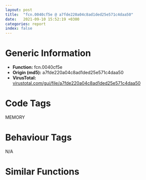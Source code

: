 ```yaml
---
layout: post
title:  "fcn.0040cf5e @ a7fde220a04c8ad1ded25e571c4daa50"
date:   2021-09-10 15:52:19 +0300
categories: report
index: false
---
```


# Generic Information
- **Function:** fcn.0040cf5e
- **Origin (md5):** a7fde220a04c8ad1ded25e571c4daa50
- **VirusTotal:** [virustotal.com/gui/file/a7fde220a04c8ad1ded25e571c4daa50][virustotal_ref]

# Code Tags
<span class="tag" id="MEMORY">MEMORY</span>


# Behaviour Tags
<span class="bhv-tag" id="na">N/A</span>

# Similar Functions
<script type="text/javascript" src="https://www.gstatic.com/charts/loader.js"></script>
<script type="text/javascript">

    google.charts.load('current', {'packages':['corechart']});
    google.charts.setOnLoadCallback(drawChart);

    function drawChart() {
    var data = new google.visualization.DataTable();
        data.addColumn('number', 'X');
        data.addColumn('number', 'Y');
        data.addColumn({type: 'string', role: 'tooltip', 'p': {'html': true}});
        data.addColumn({'type': 'string', 'role': 'style'});
        
        data.addRows([
    [-89.74663543701172, 6.605714797973633, '<b><a href="/report/fcn.0040cf5e@a7fde220a04c8ad1ded25e571c4daa50">fcn.0040cf5e</a><br>@a7fde220a04c8ad1ded25e571c4daa50</b><br>mov edi, edi<br>push ebp<br>mov ebp, esp<br>push esi<br>mov esi, dword[ebp+8]<br>test esi, esi<br>je 0x40cf77<br>push 0xffffffffffffffe0<br>xor edx, edx<br>pop eax<br>div esi<br>cmp eax, dword[ebp+0xc]<br>jb 0x40cfab<br>imul esi, dword[ebp+0xc]<br>test esi, esi<br>jne 0x40cf96<br>inc esi<br>jmp 0x40cf96<br>call fcn.0040e76d<br>test eax, eax<br>je 0x40cfab<br>push esi<br>call fcn.0040e475<br>pop ecx<br>test eax, eax<br>je 0x40cfab<br>push esi<br>push 8<br>push dword[0x427064]<br>call dword[sym.imp.KERNEL32.dll_HeapAlloc]<br>test eax, eax<br>je 0x40cf82<br>jmp 0x40cfb8<br>call fcn.0040ceda<br>mov dword[eax], 0xc<br>xor eax, eax<br>pop esi<br>pop ebp<br>ret <br><eoc> ', 'point { fill-color: #e0440e; }'],
[123.97222137451172, -37.88882064819336, '<b><a href="/report/fcn.00420cbc@b41633237f937bbe6f9bcfbdce811f10">fcn.00420cbc</a><br>@b41633237f937bbe6f9bcfbdce811f10</b><br>mov edi, edi<br>push ebp<br>mov ebp, esp<br>push esi<br>mov esi, dword[ebp+8]<br>test esi, esi<br>je 0x420cd5<br>push 0xffffffffffffffe0<br>xor edx, edx<br>pop eax<br>div esi<br>cmp eax, dword[ebp+0xc]<br>jb 0x420d09<br>imul esi, dword[ebp+0xc]<br>test esi, esi<br>jne 0x420cf4<br>inc esi<br>jmp 0x420cf4<br>call fcn.0041ec41<br>test eax, eax<br>je 0x420d09<br>push esi<br>call fcn.0041c859<br>pop ecx<br>test eax, eax<br>je 0x420d09<br>push esi<br>push 8<br>push dword[0x4c3d10]<br>call dword[sym.imp.KERNEL32.dll_HeapAlloc]<br>test eax, eax<br>je 0x420ce0<br>jmp 0x420d16<br>call fcn.0041b5c1<br>mov dword[eax], 0xc<br>xor eax, eax<br>pop esi<br>pop ebp<br>ret <br><eoc> ', 'null'],
[62.7113151550293, -56.528568267822266, '<b><a href="/report/fcn.004272fd@5e50a67c7e8dbb50c23acbc92eb08f0e">fcn.004272fd</a><br>@5e50a67c7e8dbb50c23acbc92eb08f0e</b><br>mov edi, edi<br>push ebp<br>mov ebp, esp<br>push esi<br>mov esi, dword[ebp+8]<br>test esi, esi<br>je 0x427316<br>push 0xffffffffffffffe0<br>xor edx, edx<br>pop eax<br>div esi<br>cmp eax, dword[ebp+0xc]<br>jb 0x42734a<br>imul esi, dword[ebp+0xc]<br>test esi, esi<br>jne 0x427335<br>inc esi<br>jmp 0x427335<br>call fcn.004251a2<br>test eax, eax<br>je 0x42734a<br>push esi<br>call fcn.00422dbd<br>pop ecx<br>test eax, eax<br>je 0x42734a<br>push esi<br>push 8<br>push dword[0x449cf0]<br>call dword[sym.imp.KERNEL32.dll_HeapAlloc]<br>test eax, eax<br>je 0x427321<br>jmp 0x427357<br>call fcn.00421fe2<br>mov dword[eax], 0xc<br>xor eax, eax<br>pop esi<br>pop ebp<br>ret <br><eoc> ', 'null'],
[71.54369354248047, 23.44959259033203, '<b><a href="/report/fcn.0047284f@cd64783198de5872d050db281b6d529b">fcn.0047284f</a><br>@cd64783198de5872d050db281b6d529b</b><br>mov edi, edi<br>push ebp<br>mov ebp, esp<br>push esi<br>mov esi, dword[ebp+8]<br>test esi, esi<br>je 0x472868<br>push 0xffffffffffffffe0<br>xor edx, edx<br>pop eax<br>div esi<br>cmp eax, dword[ebp+0xc]<br>jb 0x47289c<br>imul esi, dword[ebp+0xc]<br>test esi, esi<br>jne 0x472887<br>inc esi<br>jmp 0x472887<br>call fcn.00470742<br>test eax, eax<br>je 0x47289c<br>push esi<br>call fcn.0046e35d<br>pop ecx<br>test eax, eax<br>je 0x47289c<br>push esi<br>push 8<br>push dword[0x49f1d0]<br>call dword[sym.imp.KERNEL32.dll_HeapAlloc]<br>test eax, eax<br>je 0x472873<br>jmp 0x4728a9<br>call fcn.0046bb7c<br>mov dword[eax], 0xc<br>xor eax, eax<br>pop esi<br>pop ebp<br>ret <br><eoc> ', 'null'],
[2.6538338661193848, 57.837379455566406, '<b><a href="/report/fcn.00405b04@03a5d7e745838b7e7a4c7d09dcb64e60">fcn.00405b04</a><br>@03a5d7e745838b7e7a4c7d09dcb64e60</b><br>mov edi, edi<br>push ebp<br>mov ebp, esp<br>push esi<br>mov esi, dword[ebp+8]<br>test esi, esi<br>je 0x405b1d<br>push 0xffffffffffffffe0<br>xor edx, edx<br>pop eax<br>div esi<br>cmp eax, dword[ebp+0xc]<br>jb 0x405b51<br>imul esi, dword[ebp+0xc]<br>test esi, esi<br>jne 0x405b3c<br>inc esi<br>jmp 0x405b3c<br>call fcn.00407512<br>test eax, eax<br>je 0x405b51<br>push esi<br>call fcn.004071fb<br>pop ecx<br>test eax, eax<br>je 0x405b51<br>push esi<br>push 8<br>push dword[0x49c344]<br>call dword[sym.imp.KERNEL32.dll_HeapAlloc]<br>test eax, eax<br>je 0x405b28<br>jmp 0x405b5e<br>call fcn.00405dda<br>mov dword[eax], 0xc<br>xor eax, eax<br>pop esi<br>pop ebp<br>ret <br><eoc> ', 'null'],
[-5.666238307952881, -45.981773376464844, '<b><a href="/report/fcn.0047284f@2dd6da6129e47fd72c5b6249eef16bbb">fcn.0047284f</a><br>@2dd6da6129e47fd72c5b6249eef16bbb</b><br>mov edi, edi<br>push ebp<br>mov ebp, esp<br>push esi<br>mov esi, dword[ebp+8]<br>test esi, esi<br>je 0x472868<br>push 0xffffffffffffffe0<br>xor edx, edx<br>pop eax<br>div esi<br>cmp eax, dword[ebp+0xc]<br>jb 0x47289c<br>imul esi, dword[ebp+0xc]<br>test esi, esi<br>jne 0x472887<br>inc esi<br>jmp 0x472887<br>call fcn.00470742<br>test eax, eax<br>je 0x47289c<br>push esi<br>call fcn.0046e35d<br>pop ecx<br>test eax, eax<br>je 0x47289c<br>push esi<br>push 8<br>push dword[0x49f1d0]<br>call dword[sym.imp.KERNEL32.dll_HeapAlloc]<br>test eax, eax<br>je 0x472873<br>jmp 0x4728a9<br>call fcn.0046bb7c<br>mov dword[eax], 0xc<br>xor eax, eax<br>pop esi<br>pop ebp<br>ret <br><eoc> ', 'null'],
[-28.399770736694336, 37.76970672607422, '<b><a href="/report/fcn.00412482@392603f57220d3cbcf6b89fd2a3b66d1">fcn.00412482</a><br>@392603f57220d3cbcf6b89fd2a3b66d1</b><br>mov edi, edi<br>push ebp<br>mov ebp, esp<br>push esi<br>mov esi, dword[ebp+8]<br>test esi, esi<br>je 0x41249b<br>push 0xffffffffffffffe0<br>xor edx, edx<br>pop eax<br>div esi<br>cmp eax, dword[ebp+0xc]<br>jb 0x4124cf<br>imul esi, dword[ebp+0xc]<br>test esi, esi<br>jne 0x4124ba<br>inc esi<br>jmp 0x4124ba<br>call fcn.00411570<br>test eax, eax<br>je 0x4124cf<br>push esi<br>call fcn.0040f18b<br>pop ecx<br>test eax, eax<br>je 0x4124cf<br>push esi<br>push 8<br>push dword[0x430cc0]<br>call dword[sym.imp.KERNEL32.dll_HeapAlloc]<br>test eax, eax<br>je 0x4124a6<br>jmp 0x4124dc<br>call fcn.0040ea4f<br>mov dword[eax], 0xc<br>xor eax, eax<br>pop esi<br>pop ebp<br>ret <br><eoc> ', 'null'],
[41.73733901977539, 48.39507293701172, '<b><a href="/report/fcn.004272fd@adc325bca51b67a67785e7e986af8b4d">fcn.004272fd</a><br>@adc325bca51b67a67785e7e986af8b4d</b><br>mov edi, edi<br>push ebp<br>mov ebp, esp<br>push esi<br>mov esi, dword[ebp+8]<br>test esi, esi<br>je 0x427316<br>push 0xffffffffffffffe0<br>xor edx, edx<br>pop eax<br>div esi<br>cmp eax, dword[ebp+0xc]<br>jb 0x42734a<br>imul esi, dword[ebp+0xc]<br>test esi, esi<br>jne 0x427335<br>inc esi<br>jmp 0x427335<br>call fcn.004251a2<br>test eax, eax<br>je 0x42734a<br>push esi<br>call fcn.00422dbd<br>pop ecx<br>test eax, eax<br>je 0x42734a<br>push esi<br>push 8<br>push dword[0x449cf0]<br>call dword[sym.imp.KERNEL32.dll_HeapAlloc]<br>test eax, eax<br>je 0x427321<br>jmp 0x427357<br>call fcn.00421fe2<br>mov dword[eax], 0xc<br>xor eax, eax<br>pop esi<br>pop ebp<br>ret <br><eoc> ', 'null'],
[-16.7481746673584, -91.22116088867188, '<b><a href="/report/fcn.0048232f@2fcce874fb2a3a396274d2df89c397e3">fcn.0048232f</a><br>@2fcce874fb2a3a396274d2df89c397e3</b><br>mov edi, edi<br>push ebp<br>mov ebp, esp<br>push esi<br>mov esi, dword[ebp+8]<br>test esi, esi<br>je 0x482348<br>push 0xffffffffffffffe0<br>xor edx, edx<br>pop eax<br>div esi<br>cmp eax, dword[ebp+0xc]<br>jb 0x48237c<br>imul esi, dword[ebp+0xc]<br>test esi, esi<br>jne 0x482367<br>inc esi<br>jmp 0x482367<br>call fcn.00480222<br>test eax, eax<br>je 0x48237c<br>push esi<br>call fcn.0047de3d<br>pop ecx<br>test eax, eax<br>je 0x48237c<br>push esi<br>push 8<br>push dword[0x5439e8]<br>call dword[sym.imp.KERNEL32.dll_HeapAlloc]<br>test eax, eax<br>je 0x482353<br>jmp 0x482389<br>call fcn.0047b65c<br>mov dword[eax], 0xc<br>xor eax, eax<br>pop esi<br>pop ebp<br>ret <br><eoc> ', 'null'],
[98.80829620361328, 60.25336837768555, '<b><a href="/report/fcn.0043d2f7@c2f40b3bc10e39d3d975422ee4d09bab">fcn.0043d2f7</a><br>@c2f40b3bc10e39d3d975422ee4d09bab</b><br>mov edi, edi<br>push ebp<br>mov ebp, esp<br>push esi<br>mov esi, dword[ebp+8]<br>test esi, esi<br>je 0x43d310<br>push 0xffffffffffffffe0<br>xor edx, edx<br>pop eax<br>div esi<br>cmp eax, dword[ebp+0xc]<br>jb 0x43d344<br>imul esi, dword[ebp+0xc]<br>test esi, esi<br>jne 0x43d32f<br>inc esi<br>jmp 0x43d32f<br>call fcn.0044050e<br>test eax, eax<br>je 0x43d344<br>push esi<br>call fcn.0043e215<br>pop ecx<br>test eax, eax<br>je 0x43d344<br>push esi<br>push 8<br>push dword[0x4f62d8]<br>call dword[sym.imp.KERNEL32.dll_HeapAlloc]<br>test eax, eax<br>je 0x43d31b<br>jmp 0x43d351<br>call fcn.00438702<br>mov dword[eax], 0xc<br>xor eax, eax<br>pop esi<br>pop ebp<br>ret <br><eoc> ', 'null'],
[-76.8411865234375, -109.18247985839844, '<b><a href="/report/fcn.00411ec2@9060907d555cecab3519fcbc82318d7e">fcn.00411ec2</a><br>@9060907d555cecab3519fcbc82318d7e</b><br>mov edi, edi<br>push ebp<br>mov ebp, esp<br>push esi<br>mov esi, dword[ebp+8]<br>test esi, esi<br>je 0x411edb<br>push 0xffffffffffffffe0<br>xor edx, edx<br>pop eax<br>div esi<br>cmp eax, dword[ebp+0xc]<br>jb 0x411f0f<br>imul esi, dword[ebp+0xc]<br>test esi, esi<br>jne 0x411efa<br>inc esi<br>jmp 0x411efa<br>call fcn.00410fb0<br>test eax, eax<br>je 0x411f0f<br>push esi<br>call fcn.0040ebcb<br>pop ecx<br>test eax, eax<br>je 0x411f0f<br>push esi<br>push 8<br>push dword[0x42fcc0]<br>call dword[sym.imp.KERNEL32.dll_HeapAlloc]<br>test eax, eax<br>je 0x411ee6<br>jmp 0x411f1c<br>call fcn.0040e48f<br>mov dword[eax], 0xc<br>xor eax, eax<br>pop esi<br>pop ebp<br>ret <br><eoc> ', 'null'],
[-125.48731231689453, 55.27698516845703, '<b><a href="/report/fcn.0047284f@47d4e089bbf62dab1a8f678bd32b173c">fcn.0047284f</a><br>@47d4e089bbf62dab1a8f678bd32b173c</b><br>mov edi, edi<br>push ebp<br>mov ebp, esp<br>push esi<br>mov esi, dword[ebp+8]<br>test esi, esi<br>je 0x472868<br>push 0xffffffffffffffe0<br>xor edx, edx<br>pop eax<br>div esi<br>cmp eax, dword[ebp+0xc]<br>jb 0x47289c<br>imul esi, dword[ebp+0xc]<br>test esi, esi<br>jne 0x472887<br>inc esi<br>jmp 0x472887<br>call fcn.00470742<br>test eax, eax<br>je 0x47289c<br>push esi<br>call fcn.0046e35d<br>pop ecx<br>test eax, eax<br>je 0x47289c<br>push esi<br>push 8<br>push dword[0x49f1d0]<br>call dword[sym.imp.KERNEL32.dll_HeapAlloc]<br>test eax, eax<br>je 0x472873<br>jmp 0x4728a9<br>call fcn.0046bb7c<br>mov dword[eax], 0xc<br>xor eax, eax<br>pop esi<br>pop ebp<br>ret <br><eoc> ', 'null'],
[-128.61141967773438, -43.57868194580078, '<b><a href="/report/fcn.0047284f@3a017db0719485179e5931e1ff048b6a">fcn.0047284f</a><br>@3a017db0719485179e5931e1ff048b6a</b><br>mov edi, edi<br>push ebp<br>mov ebp, esp<br>push esi<br>mov esi, dword[ebp+8]<br>test esi, esi<br>je 0x472868<br>push 0xffffffffffffffe0<br>xor edx, edx<br>pop eax<br>div esi<br>cmp eax, dword[ebp+0xc]<br>jb 0x47289c<br>imul esi, dword[ebp+0xc]<br>test esi, esi<br>jne 0x472887<br>inc esi<br>jmp 0x472887<br>call fcn.00470742<br>test eax, eax<br>je 0x47289c<br>push esi<br>call fcn.0046e35d<br>pop ecx<br>test eax, eax<br>je 0x47289c<br>push esi<br>push 8<br>push dword[0x49f1d0]<br>call dword[sym.imp.KERNEL32.dll_HeapAlloc]<br>test eax, eax<br>je 0x472873<br>jmp 0x4728a9<br>call fcn.0046bb7c<br>mov dword[eax], 0xc<br>xor eax, eax<br>pop esi<br>pop ebp<br>ret <br><eoc> ', 'null'],
[-70.35202026367188, 118.40641784667969, '<b><a href="/report/fcn.00412482@ce89505d1998cb8719c6ac390eeeb98e">fcn.00412482</a><br>@ce89505d1998cb8719c6ac390eeeb98e</b><br>mov edi, edi<br>push ebp<br>mov ebp, esp<br>push esi<br>mov esi, dword[ebp+8]<br>test esi, esi<br>je 0x41249b<br>push 0xffffffffffffffe0<br>xor edx, edx<br>pop eax<br>div esi<br>cmp eax, dword[ebp+0xc]<br>jb 0x4124cf<br>imul esi, dword[ebp+0xc]<br>test esi, esi<br>jne 0x4124ba<br>inc esi<br>jmp 0x4124ba<br>call fcn.00411570<br>test eax, eax<br>je 0x4124cf<br>push esi<br>call fcn.0040f18b<br>pop ecx<br>test eax, eax<br>je 0x4124cf<br>push esi<br>push 8<br>push dword[0x430cc0]<br>call dword[sym.imp.KERNEL32.dll_HeapAlloc]<br>test eax, eax<br>je 0x4124a6<br>jmp 0x4124dc<br>call fcn.0040ea4f<br>mov dword[eax], 0xc<br>xor eax, eax<br>pop esi<br>pop ebp<br>ret <br><eoc> ', 'null'],
[44.970703125, -123.08341217041016, '<b><a href="/report/fcn.0041a89d@5f763449465a14d1cdb5ea67e2f984d0">fcn.0041a89d</a><br>@5f763449465a14d1cdb5ea67e2f984d0</b><br>mov edi, edi<br>push ebp<br>mov ebp, esp<br>push esi<br>mov esi, dword[ebp+8]<br>test esi, esi<br>je 0x41a8b6<br>push 0xffffffffffffffe0<br>xor edx, edx<br>pop eax<br>div esi<br>cmp eax, dword[ebp+0xc]<br>jb 0x41a8ea<br>imul esi, dword[ebp+0xc]<br>test esi, esi<br>jne 0x41a8d5<br>inc esi<br>jmp 0x41a8d5<br>call fcn.0041a6a2<br>test eax, eax<br>je 0x41a8ea<br>push esi<br>call fcn.0041a35d<br>pop ecx<br>test eax, eax<br>je 0x41a8ea<br>push esi<br>push 8<br>push dword[0x46097c]<br>call dword[sym.imp.KERNEL32.dll_HeapAlloc]<br>test eax, eax<br>je 0x41a8c1<br>jmp 0x41a8f7<br>call fcn.0041abe5<br>mov dword[eax], 0xc<br>xor eax, eax<br>pop esi<br>pop ebp<br>ret <br><eoc> ', 'null'],
[-19.371089935302734, 5.864452362060547, '<b><a href="/report/fcn.004272ef@ed513abc569bc29389208199ec389a34">fcn.004272ef</a><br>@ed513abc569bc29389208199ec389a34</b><br>mov edi, edi<br>push ebp<br>mov ebp, esp<br>push esi<br>mov esi, dword[ebp+8]<br>test esi, esi<br>je 0x427308<br>push 0xffffffffffffffe0<br>xor edx, edx<br>pop eax<br>div esi<br>cmp eax, dword[ebp+0xc]<br>jb 0x42733c<br>imul esi, dword[ebp+0xc]<br>test esi, esi<br>jne 0x427327<br>inc esi<br>jmp 0x427327<br>call fcn.00425192<br>test eax, eax<br>je 0x42733c<br>push esi<br>call fcn.00422dad<br>pop ecx<br>test eax, eax<br>je 0x42733c<br>push esi<br>push 8<br>push dword[0x4d7cf0]<br>call dword[sym.imp.KERNEL32.dll_HeapAlloc]<br>test eax, eax<br>je 0x427313<br>jmp 0x427349<br>call fcn.00421fd2<br>mov dword[eax], 0xc<br>xor eax, eax<br>pop esi<br>pop ebp<br>ret <br><eoc> ', 'null'],
[-53.359859466552734, 6.208085060119629, '<b><a href="/report/fcn.0043d2f7@8d996434378dbdbb47e86342be5446c7">fcn.0043d2f7</a><br>@8d996434378dbdbb47e86342be5446c7</b><br>mov edi, edi<br>push ebp<br>mov ebp, esp<br>push esi<br>mov esi, dword[ebp+8]<br>test esi, esi<br>je 0x43d310<br>push 0xffffffffffffffe0<br>xor edx, edx<br>pop eax<br>div esi<br>cmp eax, dword[ebp+0xc]<br>jb 0x43d344<br>imul esi, dword[ebp+0xc]<br>test esi, esi<br>jne 0x43d32f<br>inc esi<br>jmp 0x43d32f<br>call fcn.0044050e<br>test eax, eax<br>je 0x43d344<br>push esi<br>call fcn.0043e215<br>pop ecx<br>test eax, eax<br>je 0x43d344<br>push esi<br>push 8<br>push dword[0x4f62d8]<br>call dword[sym.imp.KERNEL32.dll_HeapAlloc]<br>test eax, eax<br>je 0x43d31b<br>jmp 0x43d351<br>call fcn.00438702<br>mov dword[eax], 0xc<br>xor eax, eax<br>pop esi<br>pop ebp<br>ret <br><eoc> ', 'null'],
[-33.72936248779297, -25.210649490356445, '<b><a href="/report/fcn.004272ef@368dd66411b8b6ce2bcd15b0e14af5c0">fcn.004272ef</a><br>@368dd66411b8b6ce2bcd15b0e14af5c0</b><br>mov edi, edi<br>push ebp<br>mov ebp, esp<br>push esi<br>mov esi, dword[ebp+8]<br>test esi, esi<br>je 0x427308<br>push 0xffffffffffffffe0<br>xor edx, edx<br>pop eax<br>div esi<br>cmp eax, dword[ebp+0xc]<br>jb 0x42733c<br>imul esi, dword[ebp+0xc]<br>test esi, esi<br>jne 0x427327<br>inc esi<br>jmp 0x427327<br>call fcn.00425192<br>test eax, eax<br>je 0x42733c<br>push esi<br>call fcn.00422dad<br>pop ecx<br>test eax, eax<br>je 0x42733c<br>push esi<br>push 8<br>push dword[0x4d7cf0]<br>call dword[sym.imp.KERNEL32.dll_HeapAlloc]<br>test eax, eax<br>je 0x427313<br>jmp 0x427349<br>call fcn.00421fd2<br>mov dword[eax], 0xc<br>xor eax, eax<br>pop esi<br>pop ebp<br>ret <br><eoc> ', 'null'],
[-44.29447937011719, -61.0383186340332, '<b><a href="/report/fcn.00422129@d32515577b2cd57bf3dd6c5e3c37e219">fcn.00422129</a><br>@d32515577b2cd57bf3dd6c5e3c37e219</b><br>mov edi, edi<br>push ebp<br>mov ebp, esp<br>push esi<br>mov esi, dword[ebp+8]<br>test esi, esi<br>je 0x422142<br>push 0xffffffffffffffe0<br>xor edx, edx<br>pop eax<br>div esi<br>cmp eax, dword[ebp+0xc]<br>jb 0x422176<br>imul esi, dword[ebp+0xc]<br>test esi, esi<br>jne 0x422161<br>inc esi<br>jmp 0x422161<br>call fcn.00421a2f<br>test eax, eax<br>je 0x422176<br>push esi<br>call fcn.0041fd13<br>pop ecx<br>test eax, eax<br>je 0x422176<br>push esi<br>push 8<br>push dword[0x4deed8]<br>call dword[sym.imp.KERNEL32.dll_HeapAlloc]<br>test eax, eax<br>je 0x42214d<br>jmp 0x422183<br>call fcn.004226c0<br>mov dword[eax], 0xc<br>xor eax, eax<br>pop esi<br>pop ebp<br>ret <br><eoc> ', 'null'],
[-35.47140884399414, 74.36866760253906, '<b><a href="/report/fcn.00405b04@ea6f23b2cb496f8773ec04df5c0f8d87">fcn.00405b04</a><br>@ea6f23b2cb496f8773ec04df5c0f8d87</b><br>mov edi, edi<br>push ebp<br>mov ebp, esp<br>push esi<br>mov esi, dword[ebp+8]<br>test esi, esi<br>je 0x405b1d<br>push 0xffffffffffffffe0<br>xor edx, edx<br>pop eax<br>div esi<br>cmp eax, dword[ebp+0xc]<br>jb 0x405b51<br>imul esi, dword[ebp+0xc]<br>test esi, esi<br>jne 0x405b3c<br>inc esi<br>jmp 0x405b3c<br>call fcn.00407512<br>test eax, eax<br>je 0x405b51<br>push esi<br>call fcn.004071fb<br>pop ecx<br>test eax, eax<br>je 0x405b51<br>push esi<br>push 8<br>push dword[0x49c344]<br>call dword[sym.imp.KERNEL32.dll_HeapAlloc]<br>test eax, eax<br>je 0x405b28<br>jmp 0x405b5e<br>call fcn.00405dda<br>mov dword[eax], 0xc<br>xor eax, eax<br>pop esi<br>pop ebp<br>ret <br><eoc> ', 'null'],
[-66.72428131103516, 44.771453857421875, '<b><a href="/report/fcn.0047284f@da55f6ad71c51a7bfc62709434cb3d45">fcn.0047284f</a><br>@da55f6ad71c51a7bfc62709434cb3d45</b><br>mov edi, edi<br>push ebp<br>mov ebp, esp<br>push esi<br>mov esi, dword[ebp+8]<br>test esi, esi<br>je 0x472868<br>push 0xffffffffffffffe0<br>xor edx, edx<br>pop eax<br>div esi<br>cmp eax, dword[ebp+0xc]<br>jb 0x47289c<br>imul esi, dword[ebp+0xc]<br>test esi, esi<br>jne 0x472887<br>inc esi<br>jmp 0x472887<br>call fcn.00470742<br>test eax, eax<br>je 0x47289c<br>push esi<br>call fcn.0046e35d<br>pop ecx<br>test eax, eax<br>je 0x47289c<br>push esi<br>push 8<br>push dword[0x49f1d0]<br>call dword[sym.imp.KERNEL32.dll_HeapAlloc]<br>test eax, eax<br>je 0x472873<br>jmp 0x4728a9<br>call fcn.0046bb7c<br>mov dword[eax], 0xc<br>xor eax, eax<br>pop esi<br>pop ebp<br>ret <br><eoc> ', 'null'],
[37.61333465576172, 5.127361297607422, '<b><a href="/report/fcn.004272fd@c0371bf2f84d37acabd30e547b4cc5fa">fcn.004272fd</a><br>@c0371bf2f84d37acabd30e547b4cc5fa</b><br>mov edi, edi<br>push ebp<br>mov ebp, esp<br>push esi<br>mov esi, dword[ebp+8]<br>test esi, esi<br>je 0x427316<br>push 0xffffffffffffffe0<br>xor edx, edx<br>pop eax<br>div esi<br>cmp eax, dword[ebp+0xc]<br>jb 0x42734a<br>imul esi, dword[ebp+0xc]<br>test esi, esi<br>jne 0x427335<br>inc esi<br>jmp 0x427335<br>call fcn.004251a2<br>test eax, eax<br>je 0x42734a<br>push esi<br>call fcn.00422dbd<br>pop ecx<br>test eax, eax<br>je 0x42734a<br>push esi<br>push 8<br>push dword[0x449cf0]<br>call dword[sym.imp.KERNEL32.dll_HeapAlloc]<br>test eax, eax<br>je 0x427321<br>jmp 0x427357<br>call fcn.00421fe2<br>mov dword[eax], 0xc<br>xor eax, eax<br>pop esi<br>pop ebp<br>ret <br><eoc> ', 'null'],
[6.068648338317871, -13.10302734375, '<b><a href="/report/fcn.00411ec2@1bf3bcaca0e582026c935549bb7d8a33">fcn.00411ec2</a><br>@1bf3bcaca0e582026c935549bb7d8a33</b><br>mov edi, edi<br>push ebp<br>mov ebp, esp<br>push esi<br>mov esi, dword[ebp+8]<br>test esi, esi<br>je 0x411edb<br>push 0xffffffffffffffe0<br>xor edx, edx<br>pop eax<br>div esi<br>cmp eax, dword[ebp+0xc]<br>jb 0x411f0f<br>imul esi, dword[ebp+0xc]<br>test esi, esi<br>jne 0x411efa<br>inc esi<br>jmp 0x411efa<br>call fcn.00410fb0<br>test eax, eax<br>je 0x411f0f<br>push esi<br>call fcn.0040ebcb<br>pop ecx<br>test eax, eax<br>je 0x411f0f<br>push esi<br>push 8<br>push dword[0x42fcc0]<br>call dword[sym.imp.KERNEL32.dll_HeapAlloc]<br>test eax, eax<br>je 0x411ee6<br>jmp 0x411f1c<br>call fcn.0040e48f<br>mov dword[eax], 0xc<br>xor eax, eax<br>pop esi<br>pop ebp<br>ret <br><eoc> ', 'null'],
[32.53495788574219, -33.09730529785156, '<b><a href="/report/fcn.0047284f@2a380710d2016aed75cfad6eacab1d1a">fcn.0047284f</a><br>@2a380710d2016aed75cfad6eacab1d1a</b><br>mov edi, edi<br>push ebp<br>mov ebp, esp<br>push esi<br>mov esi, dword[ebp+8]<br>test esi, esi<br>je 0x472868<br>push 0xffffffffffffffe0<br>xor edx, edx<br>pop eax<br>div esi<br>cmp eax, dword[ebp+0xc]<br>jb 0x47289c<br>imul esi, dword[ebp+0xc]<br>test esi, esi<br>jne 0x472887<br>inc esi<br>jmp 0x472887<br>call fcn.00470742<br>test eax, eax<br>je 0x47289c<br>push esi<br>call fcn.0046e35d<br>pop ecx<br>test eax, eax<br>je 0x47289c<br>push esi<br>push 8<br>push dword[0x49f1d0]<br>call dword[sym.imp.KERNEL32.dll_HeapAlloc]<br>test eax, eax<br>je 0x472873<br>jmp 0x4728a9<br>call fcn.0046bb7c<br>mov dword[eax], 0xc<br>xor eax, eax<br>pop esi<br>pop ebp<br>ret <br><eoc> ', 'null'],
[21.68578338623047, -71.0165786743164, '<b><a href="/report/fcn.00412482@14618ef6ca36984f994ab39b0c0ac7d8">fcn.00412482</a><br>@14618ef6ca36984f994ab39b0c0ac7d8</b><br>mov edi, edi<br>push ebp<br>mov ebp, esp<br>push esi<br>mov esi, dword[ebp+8]<br>test esi, esi<br>je 0x41249b<br>push 0xffffffffffffffe0<br>xor edx, edx<br>pop eax<br>div esi<br>cmp eax, dword[ebp+0xc]<br>jb 0x4124cf<br>imul esi, dword[ebp+0xc]<br>test esi, esi<br>jne 0x4124ba<br>inc esi<br>jmp 0x4124ba<br>call fcn.00411570<br>test eax, eax<br>je 0x4124cf<br>push esi<br>call fcn.0040f18b<br>pop ecx<br>test eax, eax<br>je 0x4124cf<br>push esi<br>push 8<br>push dword[0x430cc0]<br>call dword[sym.imp.KERNEL32.dll_HeapAlloc]<br>test eax, eax<br>je 0x4124a6<br>jmp 0x4124dc<br>call fcn.0040ea4f<br>mov dword[eax], 0xc<br>xor eax, eax<br>pop esi<br>pop ebp<br>ret <br><eoc> ', 'null'],
[9.968817710876465, 24.27384376525879, '<b><a href="/report/fcn.00411ec2@bd5810ea8cdeec913ece5ee7baedb8e9">fcn.00411ec2</a><br>@bd5810ea8cdeec913ece5ee7baedb8e9</b><br>mov edi, edi<br>push ebp<br>mov ebp, esp<br>push esi<br>mov esi, dword[ebp+8]<br>test esi, esi<br>je 0x411edb<br>push 0xffffffffffffffe0<br>xor edx, edx<br>pop eax<br>div esi<br>cmp eax, dword[ebp+0xc]<br>jb 0x411f0f<br>imul esi, dword[ebp+0xc]<br>test esi, esi<br>jne 0x411efa<br>inc esi<br>jmp 0x411efa<br>call fcn.00410fb0<br>test eax, eax<br>je 0x411f0f<br>push esi<br>call fcn.0040ebcb<br>pop ecx<br>test eax, eax<br>je 0x411f0f<br>push esi<br>push 8<br>push dword[0x42fcc0]<br>call dword[sym.imp.KERNEL32.dll_HeapAlloc]<br>test eax, eax<br>je 0x411ee6<br>jmp 0x411f1c<br>call fcn.0040e48f<br>mov dword[eax], 0xc<br>xor eax, eax<br>pop esi<br>pop ebp<br>ret <br><eoc> ', 'null'],
[-71.9278793334961, -32.26620864868164, '<b><a href="/report/fcn.00411ec2@8fe319558c6f221efde51f3acc33b19c">fcn.00411ec2</a><br>@8fe319558c6f221efde51f3acc33b19c</b><br>mov edi, edi<br>push ebp<br>mov ebp, esp<br>push esi<br>mov esi, dword[ebp+8]<br>test esi, esi<br>je 0x411edb<br>push 0xffffffffffffffe0<br>xor edx, edx<br>pop eax<br>div esi<br>cmp eax, dword[ebp+0xc]<br>jb 0x411f0f<br>imul esi, dword[ebp+0xc]<br>test esi, esi<br>jne 0x411efa<br>inc esi<br>jmp 0x411efa<br>call fcn.00410fb0<br>test eax, eax<br>je 0x411f0f<br>push esi<br>call fcn.0040ebcb<br>pop ecx<br>test eax, eax<br>je 0x411f0f<br>push esi<br>push 8<br>push dword[0x42fcc0]<br>call dword[sym.imp.KERNEL32.dll_HeapAlloc]<br>test eax, eax<br>je 0x411ee6<br>jmp 0x411f1c<br>call fcn.0040e48f<br>mov dword[eax], 0xc<br>xor eax, eax<br>pop esi<br>pop ebp<br>ret <br><eoc> ', 'null'],
[69.61213684082031, -16.145362854003906, '<b><a href="/report/fcn.00498a45@27ac6b5c7fa1ad11790cdc733c25a701">fcn.00498a45</a><br>@27ac6b5c7fa1ad11790cdc733c25a701</b><br>mov edi, edi<br>push ebp<br>mov ebp, esp<br>push esi<br>mov esi, dword[ebp+8]<br>test esi, esi<br>je 0x498a5e<br>push 0xffffffffffffffe0<br>xor edx, edx<br>pop eax<br>div esi<br>cmp eax, dword[ebp+0xc]<br>jb 0x498a92<br>imul esi, dword[ebp+0xc]<br>test esi, esi<br>jne 0x498a7d<br>inc esi<br>jmp 0x498a7d<br>call fcn.0049623b<br>test eax, eax<br>je 0x498a92<br>push esi<br>call fcn.00496285<br>pop ecx<br>test eax, eax<br>je 0x498a92<br>push esi<br>push 8<br>push dword[0x4ec700]<br>call dword[sym.imp.KERNEL32.dll_HeapAlloc]<br>test eax, eax<br>je 0x498a69<br>jmp 0x498a9f<br>call fcn.0048b0f1<br>mov dword[eax], 0xc<br>xor eax, eax<br>pop esi<br>pop ebp<br>ret <br><eoc> ', 'null'],
[33.67654037475586, 94.19921112060547, '<b><a href="/report/fcn.0040a418@fca52b995e756cff97168f6fef94b37d">fcn.0040a418</a><br>@fca52b995e756cff97168f6fef94b37d</b><br>mov edi, edi<br>push ebp<br>mov ebp, esp<br>push esi<br>mov esi, dword[ebp+8]<br>test esi, esi<br>je 0x40a431<br>push 0xffffffffffffffe0<br>xor edx, edx<br>pop eax<br>div esi<br>cmp eax, dword[ebp+0xc]<br>jb 0x40a465<br>imul esi, dword[ebp+0xc]<br>test esi, esi<br>jne 0x40a450<br>inc esi<br>jmp 0x40a450<br>call fcn.00409eab<br>test eax, eax<br>je 0x40a465<br>push esi<br>call fcn.00408d19<br>pop ecx<br>test eax, eax<br>je 0x40a465<br>push esi<br>push 8<br>push dword[0x41c980]<br>call dword[sym.imp.KERNEL32.dll_HeapAlloc]<br>test eax, eax<br>je 0x40a43c<br>jmp 0x40a472<br>call fcn.004089a1<br>mov dword[eax], 0xc<br>xor eax, eax<br>pop esi<br>pop ebp<br>ret <br><eoc> ', 'null'],
[11.878355026245117, 102.40072631835938, '<b><a href="/report/fcn.0047284f@83f49824bfe7c3c24f4b74a2ba6ab65b">fcn.0047284f</a><br>@83f49824bfe7c3c24f4b74a2ba6ab65b</b><br>mov edi, edi<br>push ebp<br>mov ebp, esp<br>push esi<br>mov esi, dword[ebp+8]<br>test esi, esi<br>je 0x472868<br>push 0xffffffffffffffe0<br>xor edx, edx<br>pop eax<br>div esi<br>cmp eax, dword[ebp+0xc]<br>jb 0x47289c<br>imul esi, dword[ebp+0xc]<br>test esi, esi<br>jne 0x472887<br>inc esi<br>jmp 0x472887<br>call fcn.00470742<br>test eax, eax<br>je 0x47289c<br>push esi<br>call fcn.0046e35d<br>pop ecx<br>test eax, eax<br>je 0x47289c<br>push esi<br>push 8<br>push dword[0x49f1d0]<br>call dword[sym.imp.KERNEL32.dll_HeapAlloc]<br>test eax, eax<br>je 0x472873<br>jmp 0x4728a9<br>call fcn.0046bb7c<br>mov dword[eax], 0xc<br>xor eax, eax<br>pop esi<br>pop ebp<br>ret <br><eoc> ', 'null'],
[33.227699279785156, 124.54766082763672, '<b><a href="/report/fcn.0047284f@394c28c779b535ac47055481e5ab2427">fcn.0047284f</a><br>@394c28c779b535ac47055481e5ab2427</b><br>mov edi, edi<br>push ebp<br>mov ebp, esp<br>push esi<br>mov esi, dword[ebp+8]<br>test esi, esi<br>je 0x472868<br>push 0xffffffffffffffe0<br>xor edx, edx<br>pop eax<br>div esi<br>cmp eax, dword[ebp+0xc]<br>jb 0x47289c<br>imul esi, dword[ebp+0xc]<br>test esi, esi<br>jne 0x472887<br>inc esi<br>jmp 0x472887<br>call fcn.00470742<br>test eax, eax<br>je 0x47289c<br>push esi<br>call fcn.0046e35d<br>pop ecx<br>test eax, eax<br>je 0x47289c<br>push esi<br>push 8<br>push dword[0x49f1d0]<br>call dword[sym.imp.KERNEL32.dll_HeapAlloc]<br>test eax, eax<br>je 0x472873<br>jmp 0x4728a9<br>call fcn.0046bb7c<br>mov dword[eax], 0xc<br>xor eax, eax<br>pop esi<br>pop ebp<br>ret <br><eoc> ', 'null'],

        ]);

    var options = {
        title: 'Similarity Plot',
        legend: 'none',
        colors: ['#dedbd9', '#e6693e', '#ec8f6e', '#f3b49f', '#f6c7b6'],
        tooltip: {isHtml: true, trigger: 'both'},
        explorer: {
        actions: ["dragToZoom", "rightClickToReset"],
        },
        chartArea: {
        width: '80%',
        height: '80%'
        },
        width: '100%',
        height: '100%'
    };

    var chart = new google.visualization.ScatterChart(document.getElementById('chart_div'));

    chart.draw(data, options);
    }
    
</script>


<div id="chart_div" style="width: 100%px; height: 100%;"></div>

# Disassembled Code
{% highlight nasm %}

mov edi, edi
push ebp
mov ebp, esp
push esi
mov esi, dword[ebp+8]
test esi, esi
je 0x40cf77
push 0xffffffffffffffe0
xor edx, edx
pop eax
div esi
cmp eax, dword[ebp+0xc]
jb 0x40cfab
imul esi, dword[ebp+0xc]
test esi, esi
jne 0x40cf96
inc esi
jmp 0x40cf96
call fcn.0040e76d
test eax, eax
je 0x40cfab
push esi
call fcn.0040e475
pop ecx
test eax, eax
je 0x40cfab
push esi
push 8
push dword[0x427064]
call dword[sym.imp.KERNEL32.dll_HeapAlloc]
test eax, eax
je 0x40cf82
jmp 0x40cfb8
call fcn.0040ceda
mov dword[eax], 0xc
xor eax, eax
pop esi
pop ebp
ret

{% endhighlight %}

[virustotal_ref]: https://www.virustotal.com/gui/file/a7fde220a04c8ad1ded25e571c4daa50